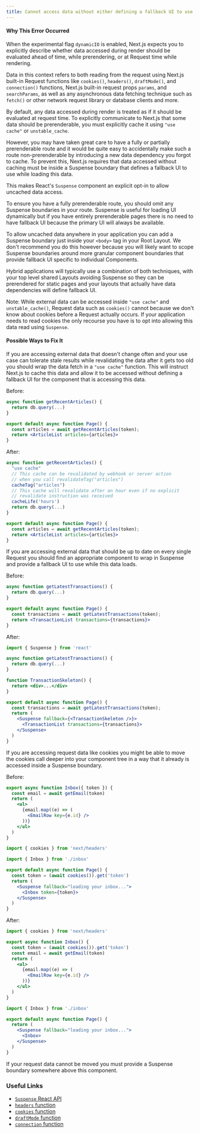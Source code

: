 ```yaml
---
title: Cannot access data without either defining a fallback UI to use while the data loads or caching the data
---
```


#### Why This Error Occurred

When the experimental flag `dynamicIO` is enabled, Next.js expects you to explicitly describe whether data accessed during render should be evaluated ahead of time, while prerendering, or at Request time while rendering.

Data in this context refers to both reading from the request using Next.js built-in Request functions like `cookies()`, `headers()`, `draftMode()`, and `connection()` functions, Next.js built-in request props `params`, and `searchParams`, as well as any asynchronous data fetching technique such as `fetch()` or other network request library or database clients and more.

By default, any data accessed during render is treated as if it should be evaluated at request time. To explicitly communicate to Next.js that some data should be prerenderable, you must explicitly cache it using `"use cache"` or `unstable_cache`.

However, you may have taken great care to have a fully or partially prerenderable route and it would be quite easy to accidentally make such a route non-prerenderable by introducing a new data dependency you forgot to cache. To prevent this, Next.js requires that data accessed without caching must be inside a Suspense boundary that defines a fallback UI to use while loading this data.

This makes React's `Suspense` component an explicit opt-in to allow uncached data access.

To ensure you have a fully prerenderable route, you should omit any Suspense boundaries in your route. Suspense is useful for loading UI dynamically but if you have entirely prerenderable pages there is no need to have fallback UI because the primary UI will always be available.

To allow uncached data anywhere in your application you can add a Suspense boundary just inside your `<body>` tag in your Root Layout. We don't recommend you do this however because you will likely want to scope Suspense boundaries around more granular component boundaries that provide fallback UI specific to individual Components.

Hybrid applications will typically use a combination of both techniques, with your top level shared Layouts avoiding Suspense so they can be prerendered for static pages and your layouts that actually have data dependencies will define fallback UI.

Note: While external data can be accessed inside `"use cache"` and `unstable_cache()`, Request data such as `cookies()` cannot because we don't know about cookies before a Request actually occurs. If your application needs to read cookies the only recourse you have is to opt into allowing this data read using `Suspense`.

#### Possible Ways to Fix It

If you are accessing external data that doesn't change often and your use case can tolerate stale results while revalidating the data after it gets too old you should wrap the data fetch in a `"use cache"` function. This will instruct Next.js to cache this data and allow it to be accessed without defining a fallback UI for the component that is accessing this data.

Before:

```jsx filename="app/page.js"
async function getRecentArticles() {
  return db.query(...)
}

export default async function Page() {
  const articles = await getRecentArticles(token);
  return <ArticleList articles={articles}>
}
```

After:

```jsx filename="app/page.js"
async function getRecentArticles() {
  "use cache"
  // This cache can be revalidated by webhook or server action
  // when you call revalidateTag("articles")
  cacheTag("articles")
  // This cache will revalidate after an hour even if no explicit
  // revalidate instruction was received
  cacheLife('hours')
  return db.query(...)
}

export default async function Page() {
  const articles = await getRecentArticles(token);
  return <ArticleList articles={articles}>
}
```

If you are accessing external data that should be up to date on every single Request you should find an appropriate component to wrap in Suspense and provide a fallback UI to use while this data loads.

Before:

```jsx filename="app/page.js"
async function getLatestTransactions() {
  return db.query(...)
}

export default async function Page() {
  const transactions = await getLatestTransactions(token);
  return <TransactionList transactions={transactions}>
}
```

After:

```jsx filename="app/page.js"
import { Suspense } from 'react'

async function getLatestTransactions() {
  return db.query(...)
}

function TransactionSkeleton() {
  return <div>...</div>
}

export default async function Page() {
  const transactions = await getLatestTransactions(token);
  return (
    <Suspense fallback={<TransactionSkeleton />}>
      <TransactionList transactions={transactions}>
    </Suspense>
  )
}
```

If you are accessing request data like cookies you might be able to move the cookies call deeper into your component tree in a way that it already is accessed inside a Suspense boundary.

Before:

```jsx filename="app/inbox.js"
export async function Inbox({ token }) {
  const email = await getEmail(token)
  return (
    <ul>
      {email.map((e) => (
        <EmailRow key={e.id} />
      ))}
    </ul>
  )
}
```

```jsx filename="app/page.js"
import { cookies } from 'next/headers'

import { Inbox } from './inbox'

export default async function Page() {
  const token = (await cookies()).get('token')
  return (
    <Suspense fallback="loading your inbox...">
      <Inbox token={token}>
    </Suspense>
  )
}
```

After:

```jsx filename="app/inbox.js"
import { cookies } from 'next/headers'

export async function Inbox() {
  const token = (await cookies()).get('token')
  const email = await getEmail(token)
  return (
    <ul>
      {email.map((e) => (
        <EmailRow key={e.id} />
      ))}
    </ul>
  )
}
```

```jsx filename="app/page.js"
import { Inbox } from './inbox'

export default async function Page() {
  return (
    <Suspense fallback="loading your inbox...">
      <Inbox>
    </Suspense>
  )
}
```

If your request data cannot be moved you must provide a Suspense boundary somewhere above this component.

### Useful Links

- [`Suspense` React API](https://react.dev/reference/react/Suspense)
- [`headers` function](https://nextjs.org/docs/app/api-reference/functions/headers)
- [`cookies` function](https://nextjs.org/docs/app/api-reference/functions/cookies)
- [`draftMode` function](https://nextjs.org/docs/app/api-reference/functions/draft-mode)
- [`connection` function](https://nextjs.org/docs/app/api-reference/functions/connection)
